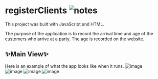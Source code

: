 # registerClients ![notes](https://github.com/DarielEGM/registerClients/assets/123778387/efd92401-5a10-48d6-a071-4ea1c93cad83)


This project was built with JavaScript and HTML.

The purpose of the application is to record the arrival time and age of the customers who arrive at a party. The age is recorded on the website.

## ✨**Main View**✨

Here is an example of what the app looks like when it runs.
![image](https://github.com/DarielEGM/registerClients/assets/123778387/e3794f38-65af-4108-8939-470849419dc6)
![image](https://github.com/DarielEGM/registerClients/assets/123778387/53c519b9-bcb9-49bb-8b6a-610e5d30e38a)
![image](https://github.com/DarielEGM/registerClients/assets/123778387/d2bbd2a3-e574-472f-a9c8-546ab54c2f9a)
![image](https://github.com/DarielEGM/registerClients/assets/123778387/9497d5fe-cf8e-4bbc-a59a-b58bbdc18ce6)



